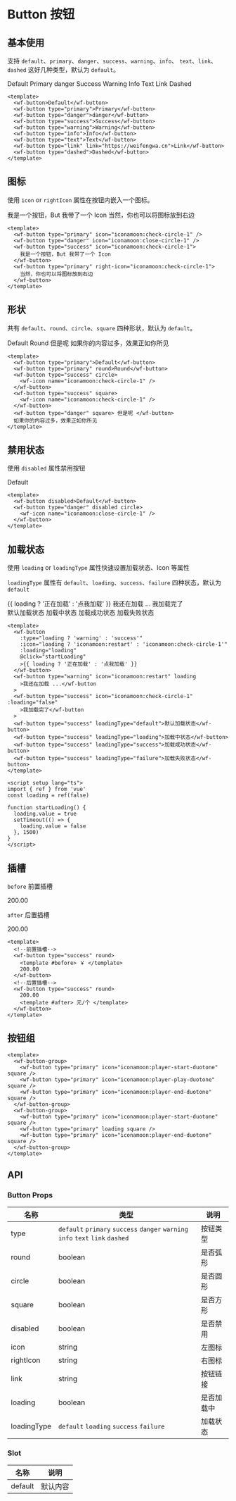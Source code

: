 # Button 按钮

## 基本使用

支持 `default`、`primary`、`danger`、`success`、`warning`、`info`、 `text`、`link`、`dashed` 这好几种类型，默认为 `default`。

<div class="component-box">
  <wf-button>Default</wf-button>
  <wf-button type="primary">Primary</wf-button>
  <wf-button type="danger">danger</wf-button>
  <wf-button type="success">Success</wf-button>
  <wf-button type="warning">Warning</wf-button>
  <wf-button type="info">Info</wf-button>
  <wf-button type="text">Text</wf-button>
  <wf-button type="link" link="https://weifengwa.cn">Link</wf-button>
  <wf-button type="dashed">Dashed</wf-button>
</div>

```vue
<template>
  <wf-button>Default</wf-button>
  <wf-button type="primary">Primary</wf-button>
  <wf-button type="danger">danger</wf-button>
  <wf-button type="success">Success</wf-button>
  <wf-button type="warning">Warning</wf-button>
  <wf-button type="info">Info</wf-button>
  <wf-button type="text">Text</wf-button>
  <wf-button type="link" link="https://weifengwa.cn">Link</wf-button>
  <wf-button type="dashed">Dashed</wf-button>
</template>
```

## 图标

使用 `icon` or `rightIcon` 属性在按钮内嵌入一个图标。

<div class="component-box">
  <wf-button type="primary" icon="iconamoon:check-circle-1" />
  <wf-button type="danger" icon="iconamoon:close-circle-1" />
  <wf-button type="success" icon="iconamoon:check-circle-1">
    我是一个按钮，But 我带了一个 Icon
  </wf-button>
  <wf-button type="primary" right-icon="iconamoon:check-circle-1">
    当然，你也可以将图标放到右边
  </wf-button>
</div>

```vue
<template>
  <wf-button type="primary" icon="iconamoon:check-circle-1" />
  <wf-button type="danger" icon="iconamoon:close-circle-1" />
  <wf-button type="success" icon="iconamoon:check-circle-1">
    我是一个按钮，But 我带了一个 Icon
  </wf-button>
  <wf-button type="primary" right-icon="iconamoon:check-circle-1">
    当然，你也可以将图标放到右边
  </wf-button>
</template>
```

## 形状

共有 `default`、`round`、`circle`、`square` 四种形状，默认为 `default`。

<div class="component-box">
  <wf-button type="primary">Default</wf-button>
  <wf-button type="primary" round>Round</wf-button>
  <wf-button type="success" circle>
    <wf-icon name="iconamoon:check-circle-1" />
  </wf-button>
  <wf-button type="success" square>
    <wf-icon name="iconamoon:check-circle-1" />
  </wf-button>
  <wf-button type="danger" square> 但是呢 </wf-button>
  如果你的内容过多，效果正如你所见
</div>

```vue
<template>
  <wf-button type="primary">Default</wf-button>
  <wf-button type="primary" round>Round</wf-button>
  <wf-button type="success" circle>
    <wf-icon name="iconamoon:check-circle-1" />
  </wf-button>
  <wf-button type="success" square>
    <wf-icon name="iconamoon:check-circle-1" />
  </wf-button>
  <wf-button type="danger" square> 但是呢 </wf-button>
  如果你的内容过多，效果正如你所见
</template>
```

## 禁用状态

使用 `disabled` 属性禁用按钮

<div class="component-box">
  <wf-button disabled>Default</wf-button>
  <wf-button type="danger" disabled circle>
    <wf-icon name="iconamoon:close-circle-1" />
  </wf-button>
</div>

```vue
<template>
  <wf-button disabled>Default</wf-button>
  <wf-button type="danger" disabled circle>
    <wf-icon name="iconamoon:close-circle-1" />
  </wf-button>
</template>
```

## 加载状态

使用 `loading` or `loadingType` 属性快速设置加载状态、Icon 等属性

`loadingType` 属性有 `default`、`loading`、`success`、`failure` 四种状态，默认为 `default`

<div class="component-box">
  <div class="component-box">
    <wf-button
      :type="loading ? 'warning' : 'success'"
      :icon="loading ? 'iconamoon:restart' : 'iconamoon:check-circle-1'"
      :loading="loading"
      @click="startLoading"
      >{{ loading ? '正在加载' : '点我加载' }}
    </wf-button>
    <wf-button type="warning" icon="iconamoon:restart" loading
      >我还在加载 ...</wf-button
    >
    <wf-button type="success" icon="iconamoon:check-circle-1" :loading="false"
      >我加载完了</wf-button
    >
  </div>
  <div class="component-box">
    <wf-button type="success" loadingType="default">默认加载状态</wf-button>
    <wf-button type="success" loadingType="loading">加载中状态</wf-button>
    <wf-button type="success" loadingType="success">加载成功状态</wf-button>
    <wf-button type="success" loadingType="failure">加载失败状态</wf-button>
  </div>
</div>

```vue
<template>
  <wf-button
    :type="loading ? 'warning' : 'success'"
    :icon="loading ? 'iconamoon:restart' : 'iconamoon:check-circle-1'"
    :loading="loading"
    @click="startLoading"
    >{{ loading ? '正在加载' : '点我加载' }}
  </wf-button>
  <wf-button type="warning" icon="iconamoon:restart" loading
    >我还在加载 ...</wf-button
  >
  <wf-button type="success" icon="iconamoon:check-circle-1" :loading="false"
    >我加载完了</wf-button
  >
  <wf-button type="success" loadingType="default">默认加载状态</wf-button>
  <wf-button type="success" loadingType="loading">加载中状态</wf-button>
  <wf-button type="success" loadingType="success">加载成功状态</wf-button>
  <wf-button type="success" loadingType="failure">加载失败状态</wf-button>
</template>

<script setup lang="ts">
import { ref } from 'vue'
const loading = ref(false)

function startLoading() {
  loading.value = true
  setTimeout(() => {
    loading.value = false
  }, 1500)
}
</script>
```

## 插槽

`before` 前置插槽

<wf-button type="success" round>
<template #before>
￥
</template>
200.00
</wf-button>

`after` 后置插槽

<wf-button type="success" round>
200.00
<template #after>
元/个
</template>
</wf-button>

```vue
<template>
  <!--前置插槽-->
  <wf-button type="success" round>
    <template #before> ￥ </template>
    200.00
  </wf-button>
  <!--后置插槽-->
  <wf-button type="success" round>
    200.00
    <template #after> 元/个 </template>
  </wf-button>
</template>
```

## 按钮组

<div class="component-box">
  <wf-button-group>
    <wf-button type="primary" icon="iconamoon:player-start-duotone" square/>
    <wf-button type="primary" icon="iconamoon:player-play-duotone" square disabled/>
    <wf-button type="primary" icon="iconamoon:player-end-duotone" square/>
  </wf-button-group>
  <wf-button-group circle>
    <wf-button icon="iconamoon:player-start-duotone" @click="test"/>
    <wf-button loading />
    <wf-button loading />
    <wf-button icon="iconamoon:player-end-duotone"/>
  </wf-button-group>
</div>

```vue
<template>
  <wf-button-group>
    <wf-button type="primary" icon="iconamoon:player-start-duotone" square />
    <wf-button type="primary" icon="iconamoon:player-play-duotone" square />
    <wf-button type="primary" icon="iconamoon:player-end-duotone" square />
  </wf-button-group>
  <wf-button-group>
    <wf-button type="primary" icon="iconamoon:player-start-duotone" square />
    <wf-button type="primary" loading square />
    <wf-button type="primary" icon="iconamoon:player-end-duotone" square />
  </wf-button-group>
</template>
```

## API

### Button Props

| 名称        | 类型                                                                            | 说明       |
| ----------- | ------------------------------------------------------------------------------- | ---------- |
| type        | `default` `primary` `success` `danger` `warning` `info` `text` `link` `dashed ` | 按钮类型   |
| round       | boolean                                                                         | 是否弧形   |
| circle      | boolean                                                                         | 是否圆形   |
| square      | boolean                                                                         | 是否方形   |
| disabled    | boolean                                                                         | 是否禁用   |
| icon        | string                                                                          | 左图标     |
| rightIcon   | string                                                                          | 右图标     |
| link        | string                                                                          | 按钮链接   |
| loading     | boolean                                                                         | 是否加载中 |
| loadingType | `default` `loading` `success` `failure`                                         | 加载状态   |

### Slot

| 名称    | 说明     |
| ------- | -------- |
| default | 默认内容 |

<script setup lang="ts">
import { ref } from 'vue'
const loading = ref(false)


function startLoading() {
  loading.value = true
  console.log('开始加载')
  setTimeout(() => {
    loading.value = false
    console.log('加载结束')
  }, 1500)
}

const test = () => {
  console.log('test')
}
</script>
